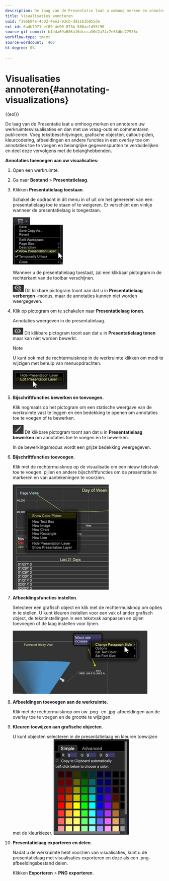 ```yaml
---
description: De laag van de Presentatie laat u omhoog merken en annoteren uw werkruimtesvisualisaties en dan met uw vraag-outs en commentaren publiceren. Voeg tekstbeschrijvingen, grafische objecten, callout-pijlen, kleurcodering, afbeeldingen en andere functies in een overlay toe om annotaties toe te voegen en belangrijke gegevenspunten te verduidelijken en deel deze vervolgens met de belanghebbenden.
title: Visualisaties annoteren
uuid: f296b04e-4c02-4ee3-93cb-dd1163b855de
exl-id: 6adb7971-ef09-4e90-873b-586ae1d55f96
source-git-commit: b1dda69a606a16dccca30d2a74c7e63dbd27936c
workflow-type: tm+mt
source-wordcount: '405'
ht-degree: 0%

---
```


# Visualisaties annoteren{#annotating-visualizations}

{{eol}}

De laag van de Presentatie laat u omhoog merken en annoteren uw werkruimtesvisualisaties en dan met uw vraag-outs en commentaren publiceren. Voeg tekstbeschrijvingen, grafische objecten, callout-pijlen, kleurcodering, afbeeldingen en andere functies in een overlay toe om annotaties toe te voegen en belangrijke gegevenspunten te verduidelijken en deel deze vervolgens met de belanghebbenden.

**Annotaties toevoegen aan uw visualisaties:**

1. Open een werkruimte.
1. Ga naar **Bestand** > **Presentatielaag**.
1. Klikken **Presentatielaag toestaan**.

   Schakel de opdracht in dit menu in of uit om het genereren van een presentatielaag toe te staan of te weigeren. Er verschijnt een vinkje wanneer de presentatielaag is toegestaan.

   ![](assets/6_4_presentation_layer_select.png)

   Wanneer u de presentatielaag toestaat, zal een klikbaar pictogram in de rechterkant van de toolbar verschijnen.

   ![](assets/dwb_presentation_icon2.png) Dit klikbare pictogram toont aan dat u in **Presentatielaag verbergen** -modus, maar de annotaties kunnen niet worden weergegeven.

1. Klik op pictogram om te schakelen naar **Presentatielaag tonen**.

   Annotaties weergeven in de presentatielaag.

   ![](assets/dwb_presentation_icon3.png) Dit klikbare pictogram toont aan dat u in **Presentatielaag tonen** maar kan niet worden bewerkt.

   >[!NOTE]
   >
   >U kunt ook met de rechtermuisknop in de werkruimte klikken om modi te wijzigen met behulp van menuopdrachten.

   ![](assets/6_4_presentation_layer_right_menu.png)

1. **Bijschriftfuncties bewerken en toevoegen.**

   Klik nogmaals op het pictogram om een statische weergave van de werkruimte vast te leggen en een bedekking te openen om annotaties toe te voegen of te bewerken.

   ![](assets/dwb_presentation_icon1.png) Dit klikbare pictogram toont aan dat u in **Presentatielaag bewerken** om annotaties toe te voegen en te bewerken.

   In de bewerkingsmodus wordt een grijze bedekking weergegeven.

1. **Bijschriftfuncties toevoegen**.

   Klik met de rechtermuisknop op de visualisatie om een nieuw tekstvak toe te voegen. pijlen en andere bijschriftfuncties om de presentatie te markeren en van aantekeningen te voorzien.

   ![](assets/6_4_presentation_layer_add_annotation.png)

1. **Afbeeldingsfuncties instellen**.

   Selecteer een grafisch object en klik met de rechtermuisknop om opties in te stellen. U kunt kleuren instellen voor een vak of ander grafisch object, de tekstinstellingen in een tekstvak aanpassen en pijlen toevoegen of de laag instellen voor lijnen.

   ![](assets/6_4_presentation_layer_options.png)

1. **Afbeeldingen toevoegen aan de werkruimte**.

   Klik met de rechtermuisknop om uw .png- en .jpg-afbeeldingen aan de overlay toe te voegen en de grootte te wijzigen.

1. **Kleuren toewijzen aan grafische objecten**.

   U kunt objecten selecteren in de presentatielaag en kleuren toewijzen met de kleurkiezer. ![](assets/dwb_presentation_colorpicker.png)

1. **Presentatielaag exporteren en delen**.

   Nadat u de werkruimte hebt voorzien van visualisaties, kunt u de presentatielaag met visualisaties exporteren en deze als een .png-afbeeldingsbestand delen.

   Klikken **Exporteren** > **PNG exporteren**.
